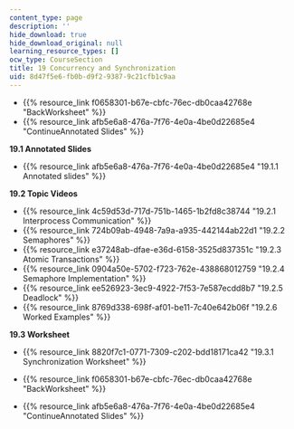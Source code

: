 ```yaml
---
content_type: page
description: ''
hide_download: true
hide_download_original: null
learning_resource_types: []
ocw_type: CourseSection
title: 19 Concurrency and Synchronization
uid: 8d47f5e6-fb0b-d9f2-9387-9c21cfb1c9aa
---
```


*   {{% resource_link f0658301-b67e-cbfc-76ec-db0caa42768e "BackWorksheet" %}}
*   {{% resource_link afb5e6a8-476a-7f76-4e0a-4be0d22685e4 "ContinueAnnotated Slides" %}}

**19.1 Annotated Slides**

*   {{% resource_link afb5e6a8-476a-7f76-4e0a-4be0d22685e4 "19.1.1 Annotated slides" %}}

**19.2 Topic Videos**

*   {{% resource_link 4c59d53d-717d-751b-1465-1b2fd8c38744 "19.2.1 Interprocess Communication" %}}
*   {{% resource_link 724b09ab-4948-7a9a-a935-442144ab22d1 "19.2.2 Semaphores" %}}
*   {{% resource_link e37248ab-dfae-e36d-6158-3525d837351c "19.2.3 Atomic Transactions" %}}
*   {{% resource_link 0904a50e-5702-f723-762e-438868012759 "19.2.4 Semaphore Implementation" %}}
*   {{% resource_link ee526923-3ec9-4922-7f53-7e587ecdd8b7 "19.2.5 Deadlock" %}}
*   {{% resource_link 8769d338-698f-af01-be11-7c40e642b06f "19.2.6 Worked Examples" %}}

**19.3 Worksheet**

*   {{% resource_link 8820f7c1-0771-7309-c202-bdd18171ca42 "19.3.1 Synchronization Worksheet" %}}

*   {{% resource_link f0658301-b67e-cbfc-76ec-db0caa42768e "BackWorksheet" %}}
*   {{% resource_link afb5e6a8-476a-7f76-4e0a-4be0d22685e4 "ContinueAnnotated Slides" %}}